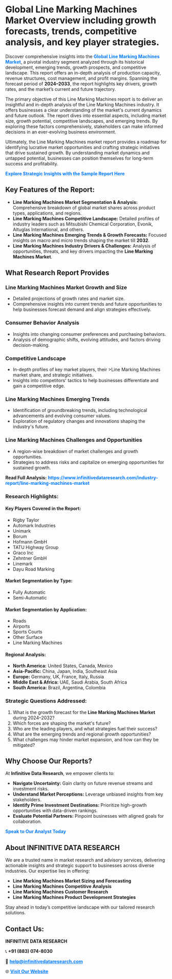 <h1>Global Line Marking Machines Market Overview including growth forecasts, trends, competitive analysis, and key player strategies.</h1>
<p>
Discover comprehensive insights into the 
<a href="https://www.infinitivedataresearch.com/industry-report/line-marking-machines-market" rel="dofollow" style="color: #007BFF; text-decoration: none;"><strong>Global Line Marking Machines Market</strong></a>, a pivotal industry segment analyzed through its historical development, emerging trends, growth prospects, and competitive landscape. This report offers an in-depth analysis of production capacity, revenue structures, cost management, and profit margins. Spanning the forecast period of <strong>2024–2033</strong>, the report highlights key drivers, growth rates, and the market’s current and future trajectory.
</p>
<p>
The primary objective of this Line Marking Machines report is to deliver an insightful and in-depth analysis of the Line Marking Machines industry. It offers businesses a clear understanding of the market's current dynamics and future outlook. The report dives into essential aspects, including market size, growth potential, competitive landscapes, and emerging trends. By exploring these factors comprehensively, stakeholders can make informed decisions in an ever-evolving business environment.
</p>
<p>
Ultimately, the Line Marking Machines market report provides a roadmap for identifying lucrative market opportunities and crafting strategic initiatives that drive sustained growth. By understanding market dynamics and untapped potential, businesses can position themselves for long-term success and profitability.
</p>
<p>
<a href="https://www.infinitivedataresearch.com/request-sample/reportId=112001" style="color: #007BFF; text-decoration: none;"><strong>Explore Strategic Insights with the Sample Report Here</strong></a>
</p>

<h2>Key Features of the Report:</h2>
<ul>
<li><strong>Line Marking Machines Market Segmentation & Analysis:</strong> Comprehensive breakdown of global market shares across product types, applications, and regions.</li>
<li><strong>Line Marking Machines Competitive Landscape:</strong> Detailed profiles of industry leaders such as Mitsubishi Chemical Corporation, Evonik, Altuglas International, and others.</li>
<li><strong>Line Marking Machines Emerging Trends & Growth Forecasts:</strong> Focused insights on macro and micro trends shaping the market till <strong>2032</strong>.</li>
<li><strong>Line Marking Machines Industry Drivers & Challenges:</strong> Analysis of opportunities, threats, and key drivers impacting the <strong>Line Marking Machines Market</strong>.</li>
</ul>

<h2>What Research Report Provides</h2>
<h3>Line Marking Machines Market Growth and Size</h3>
<ul>
<li>Detailed projections of growth rates and market size.</li>
<li>Comprehensive insights into current trends and future opportunities to help businesses forecast demand and align strategies effectively.</li>
</ul>

<h3>Consumer Behavior Analysis</h3>
<ul>
<li>Insights into changing consumer preferences and purchasing behaviors.</li>
<li>Analysis of demographic shifts, evolving attitudes, and factors driving decision-making.</li>
</ul>

<h3>Competitive Landscape</h3>
<ul>
<li>In-depth profiles of key market players, their >Line Marking Machines market share, and strategic initiatives.</li>
<li>Insights into competitors' tactics to help businesses differentiate and gain a competitive edge.</li>
</ul>

<h3>Line Marking Machines Emerging Trends</h3>
<ul>
<li>Identification of groundbreaking trends, including technological advancements and evolving consumer values.</li>
<li>Exploration of regulatory changes and innovations shaping the industry's future.</li>
</ul>

<h3>Line Marking Machines Challenges and Opportunities</h3>
<ul>
<li>A region-wise breakdown of market challenges and growth opportunities.</li>
<li>Strategies to address risks and capitalize on emerging opportunities for sustained growth.</li>
</ul>
<p><strong>Read Full Analysis:</strong> <a href="https://www.infinitivedataresearch.com/industry-report/line-marking-machines-market" rel="dofollow" style="color: #007BFF; text-decoration: none;"><strong>https://www.infinitivedataresearch.com/industry-report/line-marking-machines-market</strong></a></p>
<h3>Research Highlights:</h3>
<h4>Key Players Covered in the Report:</h4>
<ul><li>Rigby Taylor</li><li>Automark Industries</li><li>Unimark</li><li>Borum</li><li>Hofmann GmbH</li><li>TATU Highway Group</li><li>Graco Inc</li><li>Zehntner GmbH</li><li>Linemark</li><li>Dayu Road Marking</li></ul>
<h4>Market Segmentation by Type:</h4>
<ul><li>Fully Automatic</li><li>Semi-Automatic</li></ul>
<h4>Market Segmentation by Application:</h4>
<ul><li>Roads</li><li>Airports</li><li>Sports Courts</li><li>Other Surface</li><li>Line Marking Machines</li></ul>

<h4>Regional Analysis:</h4>
<ul>
<li><strong>North America:</strong> United States, Canada, Mexico</li>
<li><strong>Asia-Pacific:</strong> China, Japan, India, Southeast Asia</li>
<li><strong>Europe:</strong> Germany, UK, France, Italy, Russia</li>
<li><strong>Middle East & Africa:</strong> UAE, Saudi Arabia, South Africa</li>
<li><strong>South America:</strong> Brazil, Argentina, Colombia</li>
</ul>

<h3>Strategic Questions Addressed:</h3>
<ol>
<li>What is the growth forecast for the <strong>Line Marking Machines Market</strong> during 2024–2032?</li>
<li>Which forces are shaping the market's future?</li>
<li>Who are the leading players, and what strategies fuel their success?</li>
<li>What are the emerging trends and regional growth opportunities?</li>
<li>What challenges may hinder market expansion, and how can they be mitigated?</li>
</ol>

<h2>Why Choose Our Reports?</h2>
<p>At <strong>Infinitive Data Research</strong>, we empower clients to:</p>
<ul>
<li><strong>Navigate Uncertainty:</strong> Gain clarity on future revenue streams and investment risks.</li>
<li><strong>Understand Market Perceptions:</strong> Leverage unbiased insights from key stakeholders.</li>
<li><strong>Identify Prime Investment Destinations:</strong> Prioritize high-growth opportunities with data-driven rankings.</li>
<li><strong>Evaluate Potential Partners:</strong> Pinpoint businesses with aligned goals for collaboration.</li>
</ul>
<p><a href="https://www.infinitivedataresearch.com/industry-report/line-marking-machines-market" rel="dofollow" style="color: #007BFF; text-decoration: none;"><strong>Speak to Our Analyst Today</strong></a></p>

<h2>About INFINITIVE DATA RESEARCH</h2>
<p>We are a trusted name in market research and advisory services, delivering actionable insights and strategic support to businesses across diverse industries. Our expertise lies in offering:</p>
<ul>
<li><strong>Line Marking Machines Market Sizing and Forecasting</strong></li>
<li><strong>Line Marking Machines Competitive Analysis</strong></li>
<li><strong>Line Marking Machines Customer Research</strong></li>
<li><strong>Line Marking Machines Product Development Strategies</strong></li>
</ul>
<p>Stay ahead in today’s competitive landscape with our tailored research solutions.</p>

<h2>Contact Us:</h2>
<p><strong>INFINITIVE DATA RESEARCH</strong></p>
<p>📞 <strong>+91 (883) 074-8030</strong></p>
<p>📧 <strong><a href="mailto:help@infinitivedataresearch.com" style="color: #007BFF;">help@infinitivedataresearch.com</a></strong></p>
<p>🌐 <strong><a href="https://www.infinitivedataresearch.com" rel="dofollow" style="color: #007BFF;">Visit Our Website</a></strong></p>